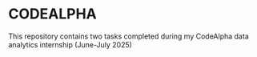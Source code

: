 # CODEALPHA
This repository contains two tasks completed during my CodeAlpha data analytics internship (June-July 2025)
